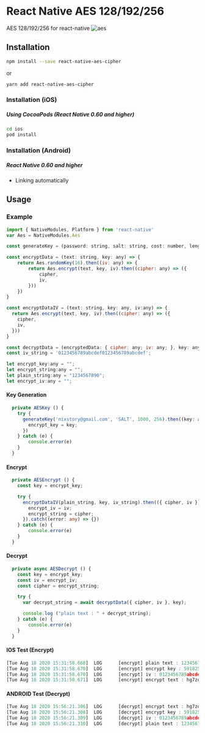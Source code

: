 # React Native AES 128/192/256

AES 128/192/256 for react-native
![aes](https://user-images.githubusercontent.com/38146144/91627329-a30ab700-e9f1-11ea-8231-d8ce636957f9.png)

## Installation

```sh
npm install --save react-native-aes-cipher
```

or

```sh
yarn add react-native-aes-cipher
```

### Installation (iOS)

##### Using CocoaPods (React Native 0.60 and higher)

```sh
cd ios
pod install
```

### Installation (Android)

##### React Native 0.60 and higher
- Linking automatically

## Usage

### Example

```js
import { NativeModules, Platform } from 'react-native'
var Aes = NativeModules.Aes

const generateKey = (password: string, salt: string, cost: number, length: number) => Aes.pbkdf2(password, salt, cost, length)

const encryptData = (text: string, key: any) => {
    return Aes.randomKey(16).then((iv: any) => {
        return Aes.encrypt(text, key, iv).then((cipher: any) => ({
            cipher,
            iv,
        }))
    })
}

const encryptDataIV = (text: string, key: any, iv:any) => {
  return Aes.encrypt(text, key, iv).then((cipher: any) => ({
    cipher,
    iv,
  }))      
}

const decryptData = (encryptedData: { cipher: any; iv: any; }, key: any) => Aes.decrypt(encryptedData.cipher, key, encryptedData.iv)
const iv_string = '0123456789abcdef0123456789abcdef';

let encrypt_key:any = "";
let encrypt_string:any = "";
let plain_string:any = "1234567890";
let encrypt_iv:any = "";
```

#### Key Generation
```ts
  private AESKey () {
    try {
      generateKey('nixstory@gmail.com', 'SALT', 1000, 256).then((key: any) => {
        encrypt_key = key;
      })
    } catch (e) {
        console.error(e)
    }    
  }
```

#### Encrypt
```ts
  private AESEncrypt () {
    const key = encrypt_key;

    try {
      encryptDataIV(plain_string, key, iv_string).then(({ cipher, iv }) => {
        encrypt_iv = iv;
        encrypt_string = cipher;
      }).catch((error: any) => {})
    } catch (e) {
        console.error(e)
    }
  }
```

#### Decrypt
```ts
  private async AESDecrypt () {
    const key = encrypt_key;
    const iv = encrypt_iv;
    const cipher = encrypt_string;

    try {
      var decrypt_string = await decryptData({ cipher, iv }, key);

      console.log ("plain text : " + decrypt_string);
    } catch (e) {
        console.error(e)
    }
  }
```


#### IOS Test (Encrypt)
```ts
[Tue Aug 18 2020 15:31:58.668]  LOG      [encrypt] plain text : 1234567890
[Tue Aug 18 2020 15:31:58.670]  LOG      [encrypt] encrypt key : 591825e3a4f2c9b8f73eb963c77ad160d4802ad7aadc179b066275bcb9d9cfd2
[Tue Aug 18 2020 15:31:58.670]  LOG      [encrypt] iv : 0123456789abcdef0123456789abcdef
[Tue Aug 18 2020 15:31:58.671]  LOG      [encrypt] encrypt text : hg7zoTXoD/xbcvj64M0iYg==
```

#### ANDROID Test (Decrypt)
```ts
[Tue Aug 18 2020 15:56:21.306]  LOG      [decrypt] encrypt text : hg7zoTXoD/xbcvj64M0iYg==
[Tue Aug 18 2020 15:56:21.308]  LOG      [decrypt] encrypt key : 591825e3a4f2c9b8f73eb963c77ad160d4802ad7aadc179b066275bcb9d9cfd2
[Tue Aug 18 2020 15:56:21.309]  LOG      [decrypt] iv : 0123456789abcdef0123456789abcdef
[Tue Aug 18 2020 15:56:21.310]  LOG      [decrypt] plain text : 1234567890
```
